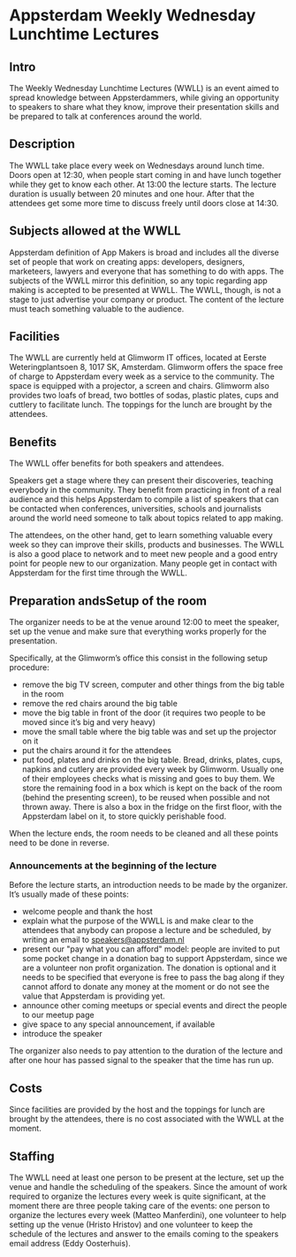 # Appsterdam Weekly Wednesday Lunchtime Lectures

## Intro

The Weekly Wednesday Lunchtime Lectures (WWLL) is an event aimed to spread knowledge between Appsterdammers, while giving an opportunity to speakers to share what they know, improve their presentation skills and be prepared to talk at conferences around the world.

## Description

The WWLL take place every week on Wednesdays around lunch time. Doors open at 12:30, when people start coming in and have lunch together while they get to know each other. At 13:00 the lecture starts. The lecture duration is usually between 20 minutes and one hour. After that the attendees get some more time to discuss freely until doors close at 14:30.

## Subjects allowed at the WWLL

Appsterdam definition of App Makers is broad and includes all the diverse set of people that work on creating apps: developers, designers, marketeers, lawyers and everyone that has something to do with apps. The subjects of the WWLL mirror this definition, so any topic regarding app making is accepted to be presented at WWLL. The WWLL, though, is not a stage to just advertise your company or product. The content of the lecture must teach something valuable to the audience.

## Facilities

The WWLL are currently held at Glimworm IT offices, located at Eerste Weteringplantsoen 8, 1017 SK, Amsterdam. Glimworm offers the space free of charge to Appsterdam every week as a service to the community. The space is equipped with a projector, a screen and chairs. Glimworm also provides two loafs of bread, two bottles of sodas, plastic plates, cups and cuttlery to facilitate lunch. The toppings for the lunch are brought by the attendees.

## Benefits

The WWLL offer benefits for both speakers and attendees.

Speakers get a stage where they can present their discoveries, teaching everybody in the community. They benefit from practicing in front of a real audience and this helps Appsterdam to compile a list of speakers that can be contacted when conferences, universities, schools and journalists around the world need someone to talk about topics related to app making.

The attendees, on the other hand, get to learn something valuable every week so they can improve their skills, products and businesses. The WWLL is also a good place to network and to meet new people and a good entry point for people new to our organization. Many people get in contact with Appsterdam for the first time through the WWLL.

## Preparation andsSetup of the room

The organizer needs to be at the venue around 12:00 to meet the speaker, set up the venue and make sure that everything works properly for the presentation.

Specifically, at the Glimworm’s office this consist in the following setup procedure:

- remove the big TV screen, computer and other things from the big table in the room
- remove the red chairs around the big table
- move the big table in front of the door (it requires two people to be moved since it’s big and very heavy)
- move the small table where the big table was and set up the projector on it
- put the chairs around it for the attendees
- put food, plates and drinks on the big table. Bread, drinks, plates, cups, napkins and cutlery are provided every week by Glimworm. Usually one of their employees checks what is missing and goes to buy them. We store the remaining food in a box which is kept on the back of the room (behind the presenting screen), to be reused when possible and not thrown away. There is also a box in the fridge on the first floor, with the Appsterdam label on it, to store quickly perishable food.

When the lecture ends, the room needs to be cleaned and all these points need to be done in reverse.

### Announcements at the beginning of the lecture

Before the lecture starts, an introduction needs to be made by the organizer. It’s usually made of these points:

- welcome people and thank the host
- explain what the purpose of the WWLL is and make clear to the attendees that anybody can propose a lecture and be scheduled, by writing an email to speakers@appsterdam.nl
- present our "pay what you can afford" model: people are invited to put some pocket change in a donation bag to support Appsterdam, since we are a volunteer non profit organization. The donation is optional and it needs to be specified that everyone is free to pass the bag along if they cannot afford to donate any money at the moment or do not see the value that Appsterdam is providing yet.
- announce other coming meetups or special events and direct the people to our meetup page
- give space to any special announcement, if available
- introduce the speaker

The organizer also needs to pay attention to the duration of the lecture and after one hour has passed signal to the speaker that the time has run up.

## Costs

Since facilities are provided by the host and the toppings for lunch are brought by the attendees, there is no cost associated with the WWLL at the moment.

## Staffing

The WWLL need at least one person to be present at the lecture, set up the venue and handle the scheduling of the speakers. Since the amount of work required to organize the lectures every week is quite significant, at the moment there are three people taking care of the events: one person to organize the lectures every week (Matteo Manferdini), one volunteer to help setting up the venue (Hristo Hristov) and one volunteer to keep the schedule of the lectures and answer to the emails coming to the speakers email address (Eddy Oosterhuis).
